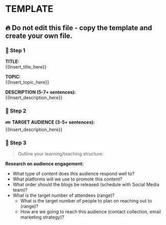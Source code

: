 # TEMPLATE

## :fire: Do not edit this file - copy the template and create your own file.

### :pushpin: Step 1
**TITLE:**    
{{Insert_title_here}}

**TOPIC:**    
{{Insert_topic_here}}

**DESCRIPTION (5-7+ sentences):**    
{{Insert_description_here}}

### :pushpin: Step 2
:family: **TARGET AUDIENCE (3-5+ sentences):**    
{{Insert_description_here}}

### :pushpin: Step 3
> Outline your learning/teaching structure: 

**Research on audience engagement:**
  - What type of content does this audience respond well to?
  - What platforms will we use to promote this content?
  - What order should the blogs be released (schedule with Social Media team)?
  - What is the target number of attendees (range)?
    - What is the target number of people to plan on reaching out to (range)?
    - How are we going to reach this audience (contact collection, email marketing strategy)?
